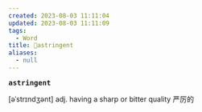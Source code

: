 ```yaml
---
created: 2023-08-03 11:11:04
updated: 2023-08-03 11:11:09
tags:
  - Word
title: 📖astringent
aliases:
  - null
---
```


<pre><strong>astringent</strong></pre>
[əˈstrɪndʒənt]
adj. having a sharp or bitter quality 严厉的
